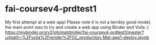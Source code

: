 # fai-coursev4-prdtest1
My first attempt at a web-app!
Please note it is not a terribly good model, the main point was to try and create a web app using Binder and Voila :)
https://mybinder.org/v2/gh/matdmiller/fai-coursev4-prdtest1/master?urlpath=%2Fvoila%2Frender%2F02_production-Mat-app1-deploy.ipynb

